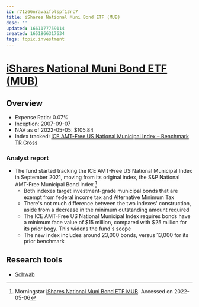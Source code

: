 ```yaml
---
id: r71z66nravaifplspf13rc7
title: iShares National Muni Bond ETF (MUB)
desc: ''
updated: 1661177759114
created: 1651866317634
tags: topic.investment
---
```

# [iShares National Muni Bond ETF (MUB)](https://etfdb.com/etf/MUB/#etf-ticker-profile)

## Overview

- Expense Ratio: 0.07%
- Inception: 2007-09-07
- NAV as of 2022-05-05: $105.84
- Index tracked: [ICE AMT-Free US National Municipal Index – Benchmark TR Gross](https://etfdb.com/index/ice-amt-free-us-national-municipal-index-benchmark-tr-gross/)

### Analyst report

- The fund started tracking the ICE AMT-Free US National Municipal Index in September 2021, moving from its original index, the S&P National AMT-Free Municipal Bond Index [^1]
    - Both indexes target investment-grade municipal bonds that are exempt from federal income tax and Alternative Minimum Tax
    - There's not much difference between the two indexes' construction, aside from a decrease in the minimum outstanding amount required 
    - The ICE AMT-Free US National Municipal Index requires bonds have a minimum face value of $15 million, compared with $25 million for its prior bogy. This widens the fund's scope
    - The new index includes around 23,000 bonds, versus 13,000 for its prior benchmark

[^1]: Morningstar [iShares National Muni Bond ETF MUB](https://www.morningstar.com/etfs/ARCX/MUB/quote). Accessed on 2022-05-06

## Research tools

- [Schwab](https://www.schwab.com/research/etfs/quotes/summary/mub)
